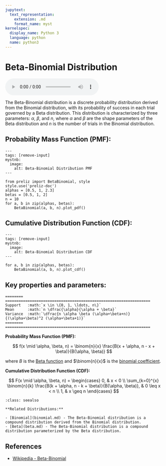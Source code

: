 ```yaml
---
jupytext:
  text_representation:
    extension: .md
    format_name: myst
kernelspec:
  display_name: Python 3
  language: python
  name: python3
---
```

# Beta-Binomial Distribution

<audio controls> <source src="../../_static/betabinomial.mp3" type="audio/mpeg"> This browser cannot play the pronunciation audio file for this distribution. </audio>

The Beta-Binomial distribution is a discrete probability distribution derived from the Binomial distribution, with its probability of success in each trial governed by a Beta distribution. This distribution is characterized by three parameters:  $\alpha$, $\beta$, and $n$, where $\alpha$ and $\beta$ are the shape parameters of the Beta distribution and $n$ is the number of trials in the Binomial distribution.



## Probability Mass Function (PMF):

```{code-cell}
---
tags: [remove-input]
mystnb:
  image:
    alt: Beta-Binomial Distribution PMF
---

from preliz import BetaBinomial, style
style.use('preliz-doc')
alphas = [0.5, 1, 2.3]
betas = [0.5, 1, 2]
n = 10
for a, b in zip(alphas, betas):
    BetaBinomial(a, b, n).plot_pdf()
```

## Cumulative Distribution Function (CDF):

```{code-cell}
---
tags: [remove-input]
mystnb:
  image:
    alt: Beta-Binomial Distribution CDF
---

for a, b in zip(alphas, betas):
    BetaBinomial(a, b, n).plot_cdf()
```

## Key properties and parameters:

```{eval-rst}
========  =================================================================
Support   :math:`x \in \{0, 1, \ldots, n\}`
Mean      :math:`n \dfrac{\alpha}{\alpha + \beta}`
Variance  :math:`\dfrac{n \alpha \beta (\alpha+\beta+n)}{(\alpha+\beta)^2 (\alpha+\beta+1)}`
========  =================================================================
```

**Probability Mass Function (PMF):**

$$
f(x \mid \alpha, \beta, n) = \binom{n}{x} \frac{B(x + \alpha, n - x + \beta)}{B(\alpha, \beta)}
$$

where $B$ is the [Beta function](https://en.wikipedia.org/wiki/Beta_function) and $\binom{n}{x}$ is the [binomial coefficient](https://en.wikipedia.org/wiki/Binomial_coefficient).

**Cumulative Distribution Function (CDF):**

$$
F(x \mid \alpha, \beta, n) = 
\begin{cases} 
0, & x < 0 \\ 
\sum_{k=0}^{x} \binom{n}{k} \frac{B(k + \alpha, n - k + \beta)}{B(\alpha, \beta)}, & 0 \leq x < n \\ 
1, & x \geq n 
\end{cases}
$$

```{seealso}
:class: seealso

**Related Distributions:**

- [Binomial](binomial.md) - The Beta-Binomial distribution is a compound distribution derived from the Binomial distribution.
- [Beta](beta.md) - The Beta-Binomial distribution is a compound distribution parameterized by the Beta distribution.
```

## References

- [Wikipedia - Beta-Binomial](https://en.wikipedia.org/wiki/Beta-binomial_distribution)





